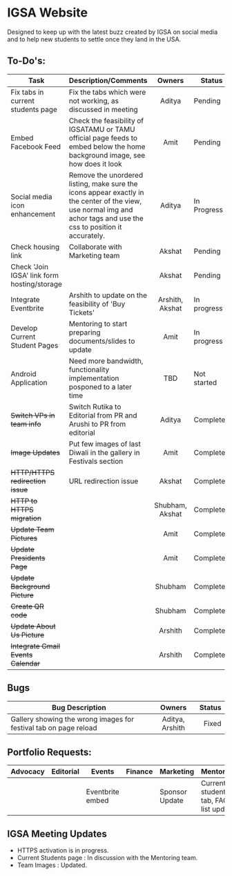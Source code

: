 # IGSA Website

Designed to keep up with the latest buzz created by IGSA on social media and to help new students to settle once they land in the USA.

## To-Do's:

|Task |Description/Comments |Owners| Status|Deadline |
|---- |:-----|:-----:|------|-----|
|Fix tabs in current students page | Fix the tabs which were not working, as discussed in meeting| Aditya| Pending |March 1|
|Embed Facebook Feed | Check the feasibility of IGSATAMU or TAMU official page feeds to embed below the home background image, see how does it look | Amit| Pending |March 8|
|Social media icon enhancement| Remove the unordered listing, make sure the icons appear exactly in the center of the view, use normal img and achor tags and use the css to position it accurately.| Aditya| In Progress |March 1|
|Check housing link | Collaborate with Marketing team| Akshat| Pending |March 1|
|Check 'Join IGSA' link form hosting/storage | | Akshat| Pending |March 1|
|Integrate Eventbrite | Arshith to update on the feasibility of 'Buy Tickets' | Arshith, Akshat| In progress |Feb 28|
|Develop Current Student Pages | Mentoring to start preparing documents/slides to update | Amit| In progress |TBD|
|Android Application | Need more bandwidth, functionality implementation posponed to a later time| TBD| Not started |TBD|
|~~Switch VPs in team info~~| Switch Rutika to Editorial from PR and Arushi to PR from editorial| Aditya| Completed|
|~~Image Updates~~| Put few images of last Diwali in the gallery in Festivals section | Amit| Completed |Jan 25 |
|~~HTTP/HTTPS redirection issue~~ | URL redirection issue | Akshat| Completed |Feb 1|
|~~HTTP to HTTPS migration~~ | | Shubham, Akshat| Completed|
|~~Update Team Pictures~~| | Amit | Completed |
|~~Update Presidents Page~~| | Amit | Completed |
|~~Update Background Picture~~ | | Shubham |Completed |
|~~Create QR code~~ | | Shubham | Completed |
|~~Update About Us Picture~~ | | Arshith |Completed |
|~~Integrate Gmail Events Calendar~~ | | Arshith|Completed |

## Bugs
|Bug Description| Owners| Status|
|---- |:-----:|------:|
|Gallery showing the wrong images for festival tab on page reload | Aditya, Arshith| Fixed |


## Portfolio Requests:

|Advocacy |Editorial | Events| Finance |Marketing | Mentoring| Networking| PR|
|-------|--------|------|-------|--------|---------|---------|---|
|         |          |Eventbrite embed|         |Sponsor Update|Current students tab, FAQ list update|Q&A Section|     |


## IGSA Meeting Updates

* HTTPS activation is in progress.
* Current Students page : In discussion with the Mentoring team.
* Team Images : Updated.
